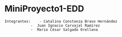 # MiniProyecto1-EDD
    Integrantes:    - Catalina Constanza Bravo Hernández
       		    -  Juan Ignacio Carvajal Ramírez
	    	    -  Mario César Salgado Orellana

